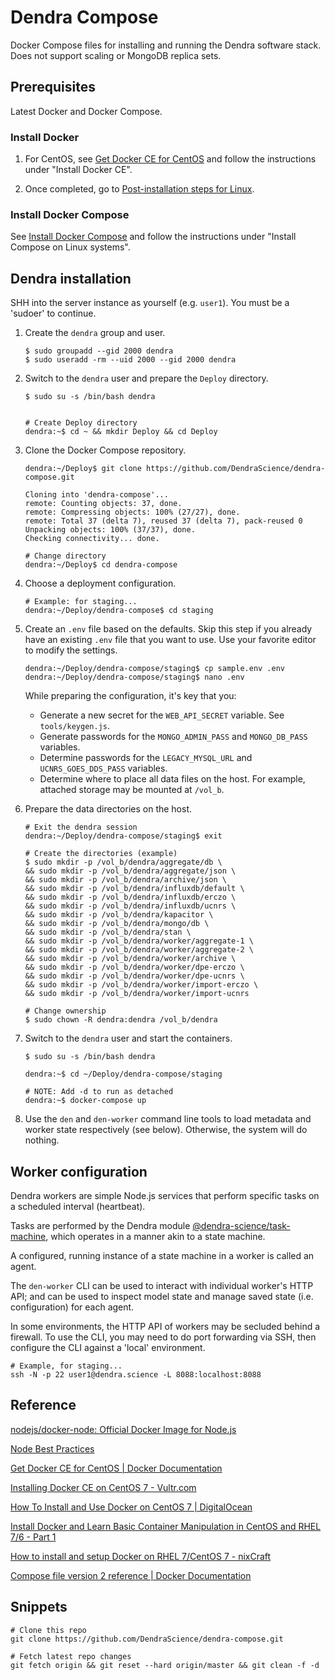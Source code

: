 # Dendra Compose

Docker Compose files for installing and running the Dendra software stack. Does not support scaling or MongoDB replica sets.


## Prerequisites

Latest Docker and Docker Compose.

### Install Docker

1. For CentOS, see [Get Docker CE for CentOS](https://docs.docker.com/install/linux/docker-ce/centos/) and follow the instructions under "Install Docker CE".

2. Once completed, go to [Post-installation steps for Linux](https://docs.docker.com/install/linux/linux-postinstall/).

### Install Docker Compose

See [Install Docker Compose](https://docs.docker.com/compose/install/) and follow the instructions under "Install Compose on Linux systems".


## Dendra installation

SHH into the server instance as yourself (e.g. `user1`). You must be a 'sudoer' to continue.

1. Create the `dendra` group and user.

	```
	$ sudo groupadd --gid 2000 dendra
	$ sudo useradd -rm --uid 2000 --gid 2000 dendra
	```

2. Switch to the `dendra` user and prepare the `Deploy` directory.

	```
	$ sudo su -s /bin/bash dendra
	
	
	# Create Deploy directory
	dendra:~$ cd ~ && mkdir Deploy && cd Deploy
	```

3. Clone the Docker Compose repository.

	```
	dendra:~/Deploy$ git clone https://github.com/DendraScience/dendra-compose.git
	
	Cloning into 'dendra-compose'...
	remote: Counting objects: 37, done.
	remote: Compressing objects: 100% (27/27), done.
	remote: Total 37 (delta 7), reused 37 (delta 7), pack-reused 0
	Unpacking objects: 100% (37/37), done.
	Checking connectivity... done.
	
	# Change directory
	dendra:~/Deploy$ cd dendra-compose
	```

4. Choose a deployment configuration.

	```
	# Example: for staging...
	dendra:~/Deploy/dendra-compose$ cd staging
	```

5. Create an `.env` file based on the defaults. Skip this step if you already have an existing `.env` file that you want to use. Use your favorite editor to modify the settings.

	```
	dendra:~/Deploy/dendra-compose/staging$ cp sample.env .env
	dendra:~/Deploy/dendra-compose/staging$ nano .env
	```
	
	While preparing the configuration, it's key that you:
	
	* Generate a new secret for the `WEB_API_SECRET` variable. See `tools/keygen.js`.
	* Generate passwords for the `MONGO_ADMIN_PASS` and `MONGO_DB_PASS` variables.
	* Determine passwords for the `LEGACY_MYSQL_URL` and `UCNRS_GOES_DDS_PASS` variables.
	* Determine where to place all data files on the host. For example, attached storage may be mounted at `/vol_b`.

6. Prepare the data directories on the host.

	```
	# Exit the dendra session
	dendra:~/Deploy/dendra-compose/staging$ exit
	
	# Create the directories (example)
	$ sudo mkdir -p /vol_b/dendra/aggregate/db \
	&& sudo mkdir -p /vol_b/dendra/aggregate/json \
	&& sudo mkdir -p /vol_b/dendra/archive/json \
	&& sudo mkdir -p /vol_b/dendra/influxdb/default \
	&& sudo mkdir -p /vol_b/dendra/influxdb/erczo \
	&& sudo mkdir -p /vol_b/dendra/influxdb/ucnrs \
	&& sudo mkdir -p /vol_b/dendra/kapacitor \
	&& sudo mkdir -p /vol_b/dendra/mongo/db \
	&& sudo mkdir -p /vol_b/dendra/stan \
	&& sudo mkdir -p /vol_b/dendra/worker/aggregate-1 \
	&& sudo mkdir -p /vol_b/dendra/worker/aggregate-2 \
	&& sudo mkdir -p /vol_b/dendra/worker/archive \
	&& sudo mkdir -p /vol_b/dendra/worker/dpe-erczo \
	&& sudo mkdir -p /vol_b/dendra/worker/dpe-ucnrs \
	&& sudo mkdir -p /vol_b/dendra/worker/import-erczo \
	&& sudo mkdir -p /vol_b/dendra/worker/import-ucnrs

	# Change ownership
	$ sudo chown -R dendra:dendra /vol_b/dendra
	```

7. Switch to the `dendra` user and start the containers.

	```
	$ sudo su -s /bin/bash dendra
	
	dendra:~$ cd ~/Deploy/dendra-compose/staging
	
	# NOTE: Add -d to run as detached
	dendra:~$ docker-compose up
	```

8. Use the `den` and `den-worker` command line tools to load metadata and worker state respectively (see below). Otherwise, the system will do nothing.


## Worker configuration

Dendra workers are simple Node.js services that perform specific tasks on a scheduled interval (heartbeat).

Tasks are performed by the Dendra module [@dendra-science/task-machine](https://github.com/DendraScience/task-machine), which operates in a manner akin to a state machine.

A configured, running instance of a state machine in a worker is called an agent.

The `den-worker` CLI can be used to interact with individual worker's HTTP API; and can be used to inspect model state and manage saved state (i.e. configuration) for each agent.

In some environments, the HTTP API of workers may be secluded behind a firewall. To use the CLI, you may need to do port forwarding via SSH, then configure the CLI against a 'local' environment.

```
# Example, for staging...
ssh -N -p 22 user1@dendra.science -L 8088:localhost:8088
```


## Reference

[nodejs/docker-node: Official Docker Image for Node.js](https://github.com/nodejs/docker-node)

[Node Best Practices](https://github.com/nodejs/docker-node/blob/master/docs/BestPractices.md)

[Get Docker CE for CentOS | Docker Documentation](https://docs.docker.com/install/linux/docker-ce/centos/)

[Installing Docker CE on CentOS 7 - Vultr.com](https://www.vultr.com/docs/installing-docker-ce-on-centos-7)

[How To Install and Use Docker on CentOS 7 | DigitalOcean](https://www.digitalocean.com/community/tutorials/how-to-install-and-use-docker-on-centos-7)

[Install Docker and Learn Basic Container Manipulation in CentOS and RHEL 7/6 - Part 1](https://www.tecmint.com/install-docker-and-learn-containers-in-centos-rhel-7-6/)

[How to install and setup Docker on RHEL 7/CentOS 7 - nixCraft](https://www.cyberciti.biz/faq/install-use-setup-docker-on-rhel7-centos7-linux/)

[Compose file version 2 reference | Docker Documentation](https://docs.docker.com/compose/compose-file/compose-file-v2/)


## Snippets

```
# Clone this repo
git clone https://github.com/DendraScience/dendra-compose.git

# Fetch latest repo changes
git fetch origin && git reset --hard origin/master && git clean -f -d
```
